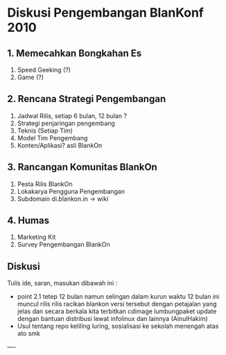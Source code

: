 # Diskusi Pengembangan BlanKonf 2010

## 1. Memecahkan Bongkahan Es
   1. Speed Geeking (?)
   2. Game (?)

## 2. Rencana Strategi Pengembangan
   1. Jadwal Rilis, setiap 6 bulan, 12 bulan ?
   2. Strategi penjaringan pengembang
   3. Teknis (Setiap Tim)
   4. Model Tim Pengembang
   5. Konten/Aplikasi? asli BlankOn

## 3. Rancangan Komunitas BlankOn
   1. Pesta Rilis BlankOn
   2. Lokakarya Pengguna Pengembangan
   3. Subdomain di.blankon.in -> wiki

## 4. Humas
   1. Marketing Kit
   2. Survey Pengembangan BlankOn

## Diskusi
Tulis ide, saran, masukan dibawah ini :
  * point 2.1 tetep 12 bulan namun selingan dalam kurun waktu 12 bulan ini
      muncul rilis rilis racikan blankon versi tersebut dengan petajalan yang
      jelas dan secara berkala kita terbitkan cdimage lumbungpaket update
      dengan bantuan distribusi lewat infolinux dan lainnya (AinulHakim)
  * Usul tentang repo keliling luring, sosialisasi ke sekolah menengah atas
      ato smk


—-


